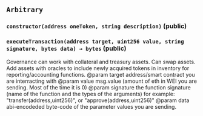 ## `Arbitrary`






### `constructor(address oneToken, string description)` (public)





### `executeTransaction(address target, uint256 value, string signature, bytes data) → bytes` (public)

Governance can work with collateral and treasury assets. Can swap assets. 
           Add assets with oracles to include newly acquired tokens in inventory for reporting/accounting functions. 
    @param target address/smart contract you are interracting with
    @param value msg.value (amount of eth in WEI you are sending. Most of the time it is 0)
    @param signature the function signature (name of the function and the types of the arguments)
           for example: "transfer(address,uint256)", or "approve(address,uint256)"
    @param data abi-encodeded byte-code of the parameter values you are sending.




